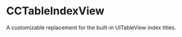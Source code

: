 CCTableIndexView
================

A customizable replacement for the built-in UITableView index titles.
